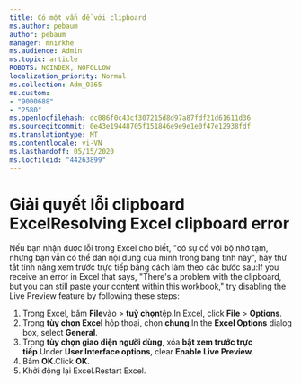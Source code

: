 ```yaml
---
title: Có một vấn đề với clipboard
ms.author: pebaum
author: pebaum
manager: mnirkhe
ms.audience: Admin
ms.topic: article
ROBOTS: NOINDEX, NOFOLLOW
localization_priority: Normal
ms.collection: Adm_O365
ms.custom:
- "9000688"
- "2580"
ms.openlocfilehash: dc086f0c43cf307215d8d97a87fdf21d61611d36
ms.sourcegitcommit: 0e43e19448705f151846e9e9e1e0f47e12938fdf
ms.translationtype: MT
ms.contentlocale: vi-VN
ms.lasthandoff: 05/15/2020
ms.locfileid: "44263899"
---
```

# <a name="resolving-excel-clipboard-error"></a><span data-ttu-id="76431-102">Giải quyết lỗi clipboard Excel</span><span class="sxs-lookup"><span data-stu-id="76431-102">Resolving Excel clipboard error</span></span>

<span data-ttu-id="76431-103">Nếu bạn nhận được lỗi trong Excel cho biết, "có sự cố với bộ nhớ tạm, nhưng bạn vẫn có thể dán nội dung của mình trong bảng tính này", hãy thử tắt tính năng xem trước trực tiếp bằng cách làm theo các bước sau:</span><span class="sxs-lookup"><span data-stu-id="76431-103">If you receive an error in Excel that says, "There's a problem with the clipboard, but you can still paste your content within this workbook," try disabling the Live Preview feature by following these steps:</span></span>

1. <span data-ttu-id="76431-104">Trong Excel, bấm **File**vào  >  **tuỳ chọn**tệp.</span><span class="sxs-lookup"><span data-stu-id="76431-104">In Excel, click **File** > **Options**.</span></span>
3. <span data-ttu-id="76431-105">Trong **tùy chọn Excel** hộp thoại, chọn **chung**.</span><span class="sxs-lookup"><span data-stu-id="76431-105">In the **Excel Options** dialog box, select **General**.</span></span>
4. <span data-ttu-id="76431-106">Trong **tùy chọn giao diện người dùng**, xóa **bật xem trước trực tiếp**.</span><span class="sxs-lookup"><span data-stu-id="76431-106">Under **User Interface options**, clear **Enable Live Preview**.</span></span>
5. <span data-ttu-id="76431-107">Bấm **OK**.</span><span class="sxs-lookup"><span data-stu-id="76431-107">Click **OK**.</span></span>
6. <span data-ttu-id="76431-108">Khởi động lại Excel.</span><span class="sxs-lookup"><span data-stu-id="76431-108">Restart Excel.</span></span>
